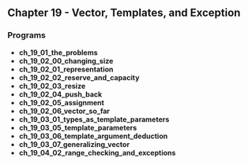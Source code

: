 ## Chapter 19 - Vector, Templates, and Exception

### Programs
* **ch_19_01_the_problems**
* **ch_19_02_00_changing_size**
* **ch_19_02_01_representation**
* **ch_19_02_02_reserve_and_capacity**
* **ch_19_02_03_resize**
* **ch_19_02_04_push_back**
* **ch_19_02_05_assignment**
* **ch_19_02_06_vector_so_far**
* **ch_19_03_01_types_as_template_parameters**
* **ch_19_03_05_template_parameters**
* **ch_19_03_06_template_argument_deduction**
* **ch_19_03_07_generalizing_vector**
* **ch_19_04_02_range_checking_and_exceptions** 
